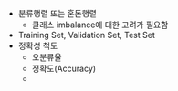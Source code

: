 - 분류행렬 또는 혼돈행렬
    - 클래스 imbalance에 대한 고려가 필요함
- Training Set, Validation Set, Test Set
- 정확성 척도
    - 오분류율
    - 정확도(Accuracy)
    - 
